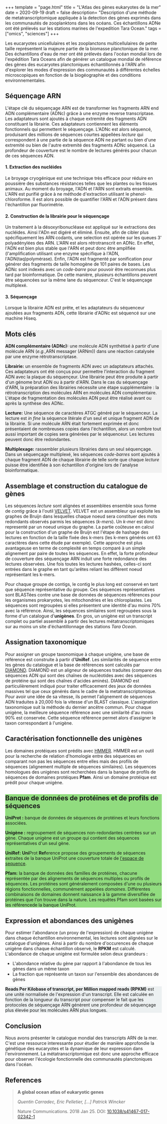 +++
template = "page.html"
title = "L'Atlas des gènes eukaryotes de la mer"
date =  2020-09-19
draft = false
description= "Description d'une méthode de metatranscriptomique appliquée à la detection des gènes exprimés dans les communautés de zooplanktons dans les océans. Ces échantillons ADNe ont été prélevés sur les stations marines de l'expedition Tara Ocean."
tags = ["omics", "sciences"]
+++


Les eucaryotes unicellulaires et les zooplanctons multicellulaires de petite taille représentent la majeure partie de la biomasse planctonique de la mer. Des échantillons d'eau de mer ont été prélevés dans l'océan mondial lors de l'expédition Tara Oceans afin de générer un catalogue mondial de référence des gènes des eucaryotes planctoniques échantillonnés à l'ARN afin d'explorer les modes d'expression des communautés à différentes échelles microscopiques en fonction de la biogéographie et des conditions environnementales.


## Séquençage ARN

L'étape clé du séquençage ARN est de transformer les fragments ARN end ADN complémentaire (ADNc) grâce à une enzyme reverse transcriptase. Les adaptateurs sont ajoutés à chaque extremité des fragments ADN constituant la librairie. Ces adaptateurs contiennent les éléments fonctionnels qui permettent le séquençage. L'ADNc est alors séquencé, produisant des millions de séquences courtes appellées *lecture* qui correspondent à une partie de la séquence ADN ne partant ou bien d'une extremité ou bien de l'autre extremité des fragments ADNc séquencé. La profondeur de couverture est le nombre de lectures générés pour chacun de ces séquences ADN. 



#### 1. Extraction des nucléides

Le broyage cryogénique est une technique très efficace pour réduire en poussière des substances résistances telles que les plantes ou les tissues animaux. Au moment du broyage, l'ADN et l'ARN sont extraits ensemble. L'ARN est purifié grâce à ne méthode d'extraction utilisant le phenol-chloroforme. Il est alors possible de quantifier l'ARN et l'ADN présent dans l'échantillon par fluorimétrie.


#### 2. Construction de la librairie pour le séquençage

Un traitement à la désoxyribonucléase est appliqué sur le extractions des nucléides. Ainsi l'ADn est digéré et éliminé. Ensuite, afin de cibler plus spécifiquement les ARN codants, une selection est opérée sur les queues 3' polyadénylées des ARN. L'ARN est alors rétrotranscrit en ADNc. En effet, l'ADN est bien plus stable que l'ARN et peut donc être amplifiée (l'amplification utilisant une enzyme spécifique à l'ADN, l'ADN(taq)polymérase). Enfin, l'ADN est fragmenté par sonification pour générer des fragments de taille homogène de 101 paires de bases. Les ADNc sont indexés avec un *code-barre* pour pouvoir être reconnues plus tard par bioinformatique. De cette manière, plusieurs échantillons peuvent être séquencées sur la même lane du séquenceur. C'est le séquençage multiplexé.


#### 3. Séquençage

Lorsque la librairie ADN est prête, et les adaptateurs du séquenceur ajoutées aux fragments ADN, cette librairie d'ADNc est séquencé sur une machine Hiseq.


<div style="background: #f1f1f1 ;">

## Mots clés
**ADN complémentaire (ADNc):** une molécule ADN synthétisé à partir d'une molécule ARN (*e.g.*,ARN messager (ARNm)) dans une réaction catalysée par une enzyme rétrotranscriptase.

**Librairie:** un ensemble de fragments ADN avec un adaptateurs attachés. Ces adaptateurs ont été conçus pour permettre l'interaction du fragment ADN avec la plaque du séquençeur. Une librairie peut être produite à partir d'un génome brut ADN ou à partir d'ARN. Dans le cas du séquençage d'ARN, la préparation des librairies nécessite une étape supplémentaire : la rétrotranscription des molécules ARN en molécules ADN complémentaire. L'étape de fragmentation des molécules ADN peut être réalisé avant ou après la synthèse des ADNc.

**Lecture:**  Une séquence de caractères ATGC généré par le séquenceur. La lecture est *in fine* la séquence litérale d'un seul et unique fragment ADN de la librairie. Si une molécule ARN était fortement exprimée et donc présentaient de nombreuses copies dans l'échantillon, alors un nombre tout aussi important de copies sera générées par le séquenceur. Les lectures peuvent donc être redondantes.

**Multiplexage:** rassembler plusieurs librairies dans un seul séquençage. Dans un séquençage multiplexé, les séquences *code-barres* sont ajoutés à chaque fragment ADN de chaque librairie de telle sorte que chaque *lecture* puisse être identifiée à son échantillon d'origine lors de l'analyse bioinformatique.

</div>


## Assemblage et construction du catalogue de gènes

Les séquences *lecture* sont alignées et assemblées ensemble sous forme de *contig* grâce à l'outil [VELVET](https://www.ebi.ac.uk/~zerbino/velvet/). VELVET est un assembleur qui exploite les graphes de Bruijn dans lesquelles chaque noeud sera constituer des mots redondants observés parmis les séquences (*k-mers*). Un *k-mer* est donc representé par un noeud unique du graphe. La partie coûteuse en calcul pour la construction d'un graphe de Bruijn est l'étape de hashage des lectures en fonction de la taille fixée des k-mers (les k-mers générés ont 63 caractères dans cette étude par exemple). Cette approche est plus avantageuse en terme de complexité en temps comparé à un simple alignement par paire de toutes les séquences. En effet, la forte profondeur de couverture des séquençage ARN induit une forte redondance des lectures observées. Une fois toutes les lectures hashées, celles-ci sont entrées dans le graphe en tant qu'arêtes reliant les différent noeud représentant les k-mers.

Pour chaque groupe de contigs, le contig le plus long est conservé en tant que séquence représentative du groupe. Ces séquences représentatives sont BLASTées contre une base de données de séquences références pour les organismes prokaryotes, les mitochondries et les chloroplastes. Les séquences sont regroupées si elles présentent une identité d'au moins 70% avec la référence. Ainsi, les séquences similaires sont regroupées sous la forme d'un catalogue d'**unigènes**. En gros, un unigène est un transcript complet ou partiel assemblé à partir des lectures métatranscriptomiques sur au moins un site d'échantillonnage des stations *Tara Ocean*.


## Assignation taxonomique

Pour assigner un groupe taxonomique à chaque unigène, une base de référence est construite à partir d'**UniRef**. Les similarités de séquence entre les gènes du catalogue et la base de références sont calculés par [DIAMOND](https://github.com/bbuchfink/diamond). DIAMOND est un aligneur de séquences traduites (comparer des séquences ADN qui sont des chaînes de nucléotides avec des séquences de protéine qui sont des chaînes d'acides aminés). DIAMOND est particulièrement indiqué pour traiter efficacement des jeux de données massives tel que ceux générés dans le cadre de la metatranscriptomique. Pour avoir une idée de sa vitesse, ils permet l'alignement de séquences ADN traduites à 20,000 fois la vitesse d'un BLAST classique. L'assignation taxonomique suit la méthode du dernier ancêtre commun. Pour chaque unigène, la meilleure séquence référence avec une similarité d'au moins 90% est conservée. Cette séquence référence permet alors d'assigner le taxon correspondant à l'unigène.


## Caractérisation fonctionnelle des unigènes

Les domaines protéiques sont prédits avec [HMMER](http://hmmer.org/). HMMER est un outil pour la recherche de relation d'homologie entre des séquences en comparant non pas les séquences entre elles mais des profils de séquences (alignement multiple de séquences similaires). Les séquences homologues des unigènes sont recherchées dans la banque de profils de séquences de domaines protéiques **Pfam**. Ainsi un domaine protéique est prédit pour chaque unigène.


<div style="background: #91DC7F; ">

## Banque de données de protéines et de profils de séquences

**UniProt :** banque de données de séquences de protéines et leurs fonctions associées.

**Unigène :** regroupement de séquences non-redondantes centrées sur un gène. Chaque unigène est un groupe qui contient des séquences représentatives d'un seul gène. 

**UniRef:** **Uni**Prot **Ref**erence propose des groupements de séquences extraites de la banque UniProt une couverture totale de [l'espace de sequence](https://fr.qaz.wiki/wiki/Sequence_space_(evolution)).

**Pfam:** la banque de données des familles de protéines, chacune représentée par des alignements de séquences multiples ou profils de séquences. Les protéines sont généralement composées d'une ou plusieurs régions fonctionnelles, communément appelées *domaines*. Différentes combinaisons de domaines donnent naissance à la gamme diversifiée de protéines que l'on trouve dans la nature. Les requêtes Pfam sont basées sur les référencede la banque UniProt.


</div>

## Expression et abondances des unigènes

Pour estimer l'abondance (un proxy de l'expression) de chaque unigène dans chaque échantillon environnemental, les lectures sont alignées sur le catalogue d'unigènes. Ainsi à partir du nombre d'occurences de chaque unigène dans chaque échantillon observé, le **RPKM** est calculé. L'abondance de chaque unigène est formulée selon deux grandeurs :
* L'abondance relative du gène par rapport à l'abondance de tous les gènes dans un même taxon
* La fraction que représente un taxon sur l'ensemble des abondances de gènes


<div style="background: #ecf0f1 ;">

**Reads Per Kilobase of transcript, per Million mapped reads (RPKM)** est une unité normalisée de l'expression d'un transcript. Elle est calculée en fonction de la longueur du transcript pour compenser le fait que les protocoles de séquençage ARN génèrent une profondeur de séquençage plus élevée pour les molécules ARN plus longues.
</div>


## Conclusion

Nous avons présenter le catalogue mondial des transcripts ARN de la mer. C'est une ressource interessante pour étudier de manière approfondie la génétique des eucaryotes et la dynamique de leur expression dans l'environnement. La métatranscriptomique est donc une approche efficace pour observer l'écologie fonctionnelle des communautés planctoniques dans l'océan.


## References

> **A global ocean atlas of eukaryotic genes**
>
> *Quentin Carradec, Eric Pelletier, [...] Patrick Wincker*
>
> Nature Communications. 2018 Jan 25. DOI: [10.1038/s41467-017-02342-1](https://doi.org/10.1038/s41467-017-02342-1)